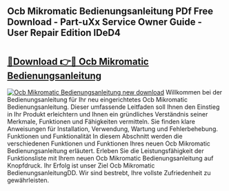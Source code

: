 ## Ocb Mikromatic Bedienungsanleitung PDf Free Download - Part-uXx Service Owner Guide - User Repair Edition lDeD4

# <h2><a href="http://df10df.blite.top/?on=Ocb+Mikromatic+Bedienungsanleitung">🔗Download 👉🔴 Ocb Mikromatic Bedienungsanleitung</a></h2>

[![Ocb Mikromatic Bedienungsanleitung new download](https://i.imgur.com/lujVjoI.png)](http://df10df.blite.top/?on=Ocb+Mikromatic+Bedienungsanleitung)
Willkommen bei der Bedienungsanleitung für Ihr neu eingerichtetes Ocb Mikromatic Bedienungsanleitung. Dieser umfassende Leitfaden soll Ihnen den Einstieg in Ihr Produkt erleichtern und Ihnen ein gründliches Verständnis seiner Merkmale, Funktionen und Fähigkeiten vermitteln. Sie finden klare Anweisungen für Installation, Verwendung, Wartung und Fehlerbehebung. Funktionen und Funktionalität In diesem Abschnitt werden die verschiedenen Funktionen und Funktionen Ihres neuen Ocb Mikromatic Bedienungsanleitung erläutert. Erleben Sie die Leistungsfähigkeit der Funktionsliste mit Ihrem neuen Ocb Mikromatic Bedienungsanleitung auf Knopfdruck. Ihr Erfolg ist unser Ziel Ocb Mikromatic BedienungsanleitungDD. Wir sind bestrebt, Ihre vollste Zufriedenheit zu gewährleisten.
